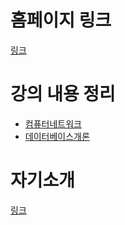 # 홈페이지 링크
[링크](https://userkimtaewon.github.io/)

# 강의 내용 정리
- [컴퓨터네트워크](/PureMD/컴퓨터네트워크/index.md)  
- [데이터베이스개론](/PureMD/데이터베이스개론/index.md)  
# 자기소개
[링크](/PureMD/Generic/introduction.md)
